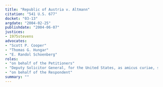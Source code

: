 ```yaml
---
title: "Republic of Austria v. Altmann"
citation: "541 U.S. 677"
docket: "03-13"
argdate: "2004-02-25"
publishdate: "2004-06-07"
justices:
- 1975stevens
advocates:
- "Scott P. Cooper"
- "Thomas G. Hungar"
- "E. Randol Schoenberg"
roles:
- "on behalf of the Petitioners"
- "Deputy Solicitor General, for the United States, as amicus curiae, supporting the Petitioners"
- "on behalf of the Respondent"
summary: ""
---
```


